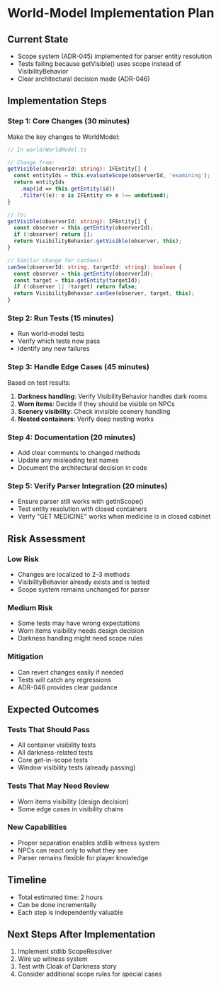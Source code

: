 # World-Model Implementation Plan

## Current State
- Scope system (ADR-045) implemented for parser entity resolution
- Tests failing because getVisible() uses scope instead of VisibilityBehavior
- Clear architectural decision made (ADR-046)

## Implementation Steps

### Step 1: Core Changes (30 minutes)
Make the key changes to WorldModel:

```typescript
// In world/WorldModel.ts

// Change from:
getVisible(observerId: string): IFEntity[] {
  const entityIds = this.evaluateScope(observerId, 'examining');
  return entityIds
    .map(id => this.getEntity(id))
    .filter((e): e is IFEntity => e !== undefined);
}

// To:
getVisible(observerId: string): IFEntity[] {
  const observer = this.getEntity(observerId);
  if (!observer) return [];
  return VisibilityBehavior.getVisible(observer, this);
}

// Similar change for canSee()
canSee(observerId: string, targetId: string): boolean {
  const observer = this.getEntity(observerId);
  const target = this.getEntity(targetId);
  if (!observer || !target) return false;
  return VisibilityBehavior.canSee(observer, target, this);
}
```

### Step 2: Run Tests (15 minutes)
- Run world-model tests
- Verify which tests now pass
- Identify any new failures

### Step 3: Handle Edge Cases (45 minutes)
Based on test results:

1. **Darkness handling**: Verify VisibilityBehavior handles dark rooms
2. **Worn items**: Decide if they should be visible on NPCs
3. **Scenery visibility**: Check invisible scenery handling
4. **Nested containers**: Verify deep nesting works

### Step 4: Documentation (20 minutes)
- Add clear comments to changed methods
- Update any misleading test names
- Document the architectural decision in code

### Step 5: Verify Parser Integration (20 minutes)
- Ensure parser still works with getInScope()
- Test entity resolution with closed containers
- Verify "GET MEDICINE" works when medicine is in closed cabinet

## Risk Assessment

### Low Risk
- Changes are localized to 2-3 methods
- VisibilityBehavior already exists and is tested
- Scope system remains unchanged for parser

### Medium Risk
- Some tests may have wrong expectations
- Worn items visibility needs design decision
- Darkness handling might need scope rules

### Mitigation
- Can revert changes easily if needed
- Tests will catch any regressions
- ADR-046 provides clear guidance

## Expected Outcomes

### Tests That Should Pass
- All container visibility tests
- All darkness-related tests
- Core get-in-scope tests
- Window visibility tests (already passing)

### Tests That May Need Review
- Worn items visibility (design decision)
- Some edge cases in visibility chains

### New Capabilities
- Proper separation enables stdlib witness system
- NPCs can react only to what they see
- Parser remains flexible for player knowledge

## Timeline
- Total estimated time: 2 hours
- Can be done incrementally
- Each step is independently valuable

## Next Steps After Implementation
1. Implement stdlib ScopeResolver
2. Wire up witness system
3. Test with Cloak of Darkness story
4. Consider additional scope rules for special cases